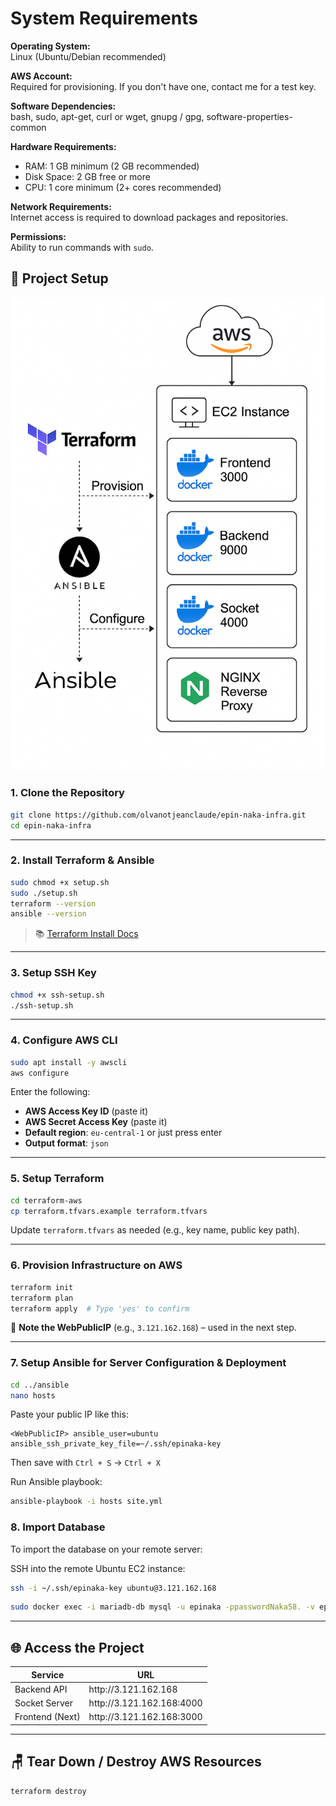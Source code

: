 # System Requirements

**Operating System:**  
Linux (Ubuntu/Debian recommended)

**AWS Account:**  
Required for provisioning. If you don't have one, contact me for a test key.

**Software Dependencies:**  
bash, sudo, apt-get, curl or wget, gnupg / gpg, software-properties-common

**Hardware Requirements:**  
- RAM: 1 GB minimum (2 GB recommended)  
- Disk Space: 2 GB free or more  
- CPU: 1 core minimum (2+ cores recommended)  

**Network Requirements:**  
Internet access is required to download packages and repositories.

**Permissions:**  
Ability to run commands with `sudo`.


## 🚀 Project Setup

<p align="center">
  <img src="images/architecture.png" alt="Infrastructure Architecture" width="600"/>
</p>


### 1. Clone the Repository

```bash
git clone https://github.com/olvanotjeanclaude/epin-naka-infra.git
cd epin-naka-infra
```

---

### 2. Install Terraform & Ansible

```bash
sudo chmod +x setup.sh
sudo ./setup.sh
terraform --version
ansible --version
```

> 📚 [Terraform Install Docs](https://developer.hashicorp.com/terraform/tutorials/aws-get-started/install-cli)

---

### 3. Setup SSH Key

```bash
chmod +x ssh-setup.sh
./ssh-setup.sh
```

---

### 4. Configure AWS CLI

```bash
sudo apt install -y awscli
aws configure
```

Enter the following:

* **AWS Access Key ID** (paste it)
* **AWS Secret Access Key** (paste it)
* **Default region**: `eu-central-1` or just press enter
* **Output format**: `json`

---

### 5. Setup Terraform

```bash
cd terraform-aws
cp terraform.tfvars.example terraform.tfvars
```

Update `terraform.tfvars` as needed (e.g., key name, public key path).

---

### 6. Provision Infrastructure on AWS

```bash
terraform init
terraform plan
terraform apply  # Type 'yes' to confirm
```

📌 **Note the WebPublicIP** (e.g., `3.121.162.168`) – used in the next step.

---

### 7. Setup Ansible for Server Configuration & Deployment

```bash
cd ../ansible
nano hosts
```

Paste your public IP like this:

```hosts
<WebPublicIP> ansible_user=ubuntu ansible_ssh_private_key_file=~/.ssh/epinaka-key
```

Then save with `Ctrl + S` → `Ctrl + X`

Run Ansible playbook:

```bash
ansible-playbook -i hosts site.yml
```

### 8. Import Database

To import the database on your remote server:

SSH into the remote Ubuntu EC2 instance:

```bash
ssh -i ~/.ssh/epinaka-key ubuntu@3.121.162.168 
```
```bash
sudo docker exec -i mariadb-db mysql -u epinaka -ppasswordNaka58. -v epinaka < /var/www/epin/epinaka.sql
```
---

## 🌐 Access the Project

| Service         | URL                        |
| --------------- | -------------------------- |
| Backend API     | http\://3.121.162.168      |
| Socket Server   | http\://3.121.162.168:4000 |
| Frontend (Next) | http\://3.121.162.168:3000 |

---

## 🪑 Tear Down / Destroy AWS Resources

```bash
terraform destroy
```

